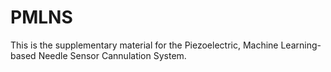 # PMLNS

This is the supplementary material for the Piezoelectric, Machine Learning-based Needle Sensor Cannulation System.
